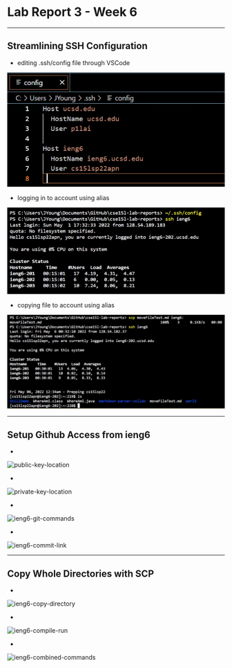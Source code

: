 # Lab Report 3 - Week 6

---
## Streamlining SSH Configuration

- editing .ssh/config file through VSCode

![config-file](lab-report-3/SSH-streamline_config-file.jpg)

- logging in to account using alias

![log-in](lab-report-3/SSH-streamline_log-in.jpg)

- copying file to account using alias

![file-move](lab-report-3/SSH-streamline_file-move.jpg)

---
## Setup Github Access from ieng6

-

![public-key-location](lab-report-3/)

-

![private-key-location](lab-report-3/)

-

![ieng6-git-commands](lab-report-3/)

-

![ieng6-commit-link](lab-report-3/)

---
## Copy Whole Directories with SCP

-

![ieng6-copy-directory](lab-report-3/)

-

![ieng6-compile-run](lab-report-3/)

-

![ieng6-combined-commands](lab-report-3/)